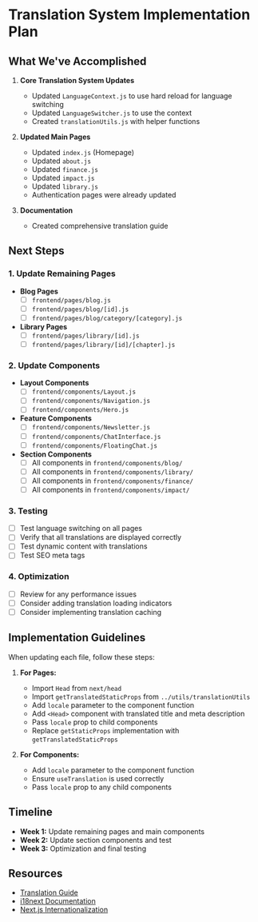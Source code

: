 # Translation System Implementation Plan

## What We've Accomplished

1. **Core Translation System Updates**
   - Updated `LanguageContext.js` to use hard reload for language switching
   - Updated `LanguageSwitcher.js` to use the context
   - Created `translationUtils.js` with helper functions

2. **Updated Main Pages**
   - Updated `index.js` (Homepage)
   - Updated `about.js`
   - Updated `finance.js`
   - Updated `impact.js`
   - Updated `library.js`
   - Authentication pages were already updated

3. **Documentation**
   - Created comprehensive translation guide

## Next Steps

### 1. Update Remaining Pages

- **Blog Pages**
  - [ ] `frontend/pages/blog.js`
  - [ ] `frontend/pages/blog/[id].js`
  - [ ] `frontend/pages/blog/category/[category].js`

- **Library Pages**
  - [ ] `frontend/pages/library/[id].js`
  - [ ] `frontend/pages/library/[id]/[chapter].js`

### 2. Update Components

- **Layout Components**
  - [ ] `frontend/components/Layout.js`
  - [ ] `frontend/components/Navigation.js`
  - [ ] `frontend/components/Hero.js`

- **Feature Components**
  - [ ] `frontend/components/Newsletter.js`
  - [ ] `frontend/components/ChatInterface.js`
  - [ ] `frontend/components/FloatingChat.js`

- **Section Components**
  - [ ] All components in `frontend/components/blog/`
  - [ ] All components in `frontend/components/library/`
  - [ ] All components in `frontend/components/finance/`
  - [ ] All components in `frontend/components/impact/`

### 3. Testing

- [ ] Test language switching on all pages
- [ ] Verify that all translations are displayed correctly
- [ ] Test dynamic content with translations
- [ ] Test SEO meta tags

### 4. Optimization

- [ ] Review for any performance issues
- [ ] Consider adding translation loading indicators
- [ ] Consider implementing translation caching

## Implementation Guidelines

When updating each file, follow these steps:

1. **For Pages:**
   - Import `Head` from `next/head`
   - Import `getTranslatedStaticProps` from `../utils/translationUtils`
   - Add `locale` parameter to the component function
   - Add `<Head>` component with translated title and meta description
   - Pass `locale` prop to child components
   - Replace `getStaticProps` implementation with `getTranslatedStaticProps`

2. **For Components:**
   - Add `locale` parameter to the component function
   - Ensure `useTranslation` is used correctly
   - Pass `locale` prop to any child components

## Timeline

- **Week 1:** Update remaining pages and main components
- **Week 2:** Update section components and test
- **Week 3:** Optimization and final testing

## Resources

- [Translation Guide](./translation-guide.md)
- [i18next Documentation](https://www.i18next.com/)
- [Next.js Internationalization](https://nextjs.org/docs/advanced-features/i18n-routing) 